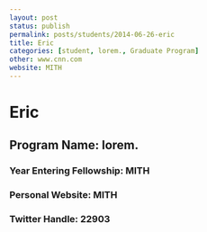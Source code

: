 ```yaml
---
layout: post
status: publish
permalink: posts/students/2014-06-26-eric
title: Eric
categories: [student, lorem., Graduate Program]
other: www.cnn.com
website: MITH
---
```

# Eric

## Program Name: lorem.
### Year Entering Fellowship:  MITH
### Personal Website:  MITH
### Twitter Handle:  22903
  